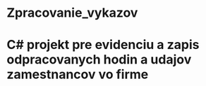 # Zpracovanie_vykazov
# C# projekt pre evidenciu a zapis odpracovanych hodin a udajov zamestnancov vo firme
